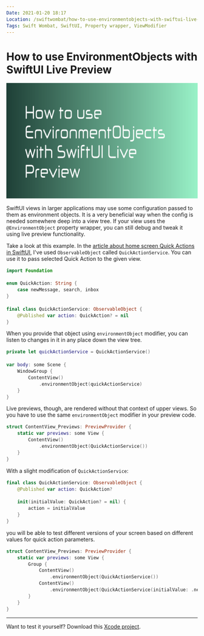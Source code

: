 ```yaml
---
Date: 2021-01-20 18:17
Location: /swiftwombat/how-to-use-environmentobjects-with-swiftui-live-preview
Tags: Swift Wombat, SwiftUI, Property wrapper, ViewModifier
---
```


# How to use EnvironmentObjects with SwiftUI Live Preview

![How to use EnvironmentObjects with SwiftUI Live Preview](/weblog/swiftwombat/covers/how_to_use_environmentobjects_with_swiftui_live_preview.png)

SwiftUI views in larger applications may use some configuration passed to them as environment objects. It is a very beneficial way when the config is needed somewhere deep into a view tree. If your view uses the `@EnvironmentObject` property wrapper, you can still debug and tweak it using live preview functionality.

Take a look at this example. In the [article about home screen Quick Actions in SwiftUI](/swiftwombat/how-to-add-home-screen-quick-actions-to-swiftui-app/), I've used `ObservableObject` called `QuickActionService`. You can use it to pass selected Quick Action to the given view.

```swift
import Foundation

enum QuickAction: String {
    case newMessage, search, inbox
}

final class QuickActionService: ObservableObject {
    @Published var action: QuickAction? = nil
}
```

When you provide that object using `environmentObject` modifier, you can listen to changes in it in any place down the view tree.

```swift
private let quickActionService = QuickActionService()

var body: some Scene {
    WindowGroup {
        ContentView()
            .environmentObject(quickActionService)
    }
}
```

Live previews, though, are rendered without that context of upper views. So you have to use the same `environmentObject` modifier in your preview code.

```swift
struct ContentView_Previews: PreviewProvider {
    static var previews: some View {
        ContentView()
            .environmentObject(QuickActionService())
    }
}
```

With a slight modification of `QuickActionService`:

```swift
final class QuickActionService: ObservableObject {
    @Published var action: QuickAction?
    
    init(initialValue: QuickAction? = nil) {
        action = initialValue
    }
}
```

you will be able to test different versions of your screen based on different values for quick action parameters.

```swift
struct ContentView_Previews: PreviewProvider {
    static var previews: some View {
        Group {
            ContentView()
                .environmentObject(QuickActionService())
            ContentView()
                .environmentObject(QuickActionService(initialValue: .newMessage))
        }
    }
}
```

---

Want to test it yourself? Download this [Xcode project](https://github.com/kamilpowalowski/swiftwombat-projects/tree/main/HomeScreenQuickActions/).
